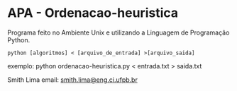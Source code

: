 ﻿# APA - Ordenacao-heuristica


Programa feito no Ambiente Unix e utilizando a Linguagem de Programação Python. 

```
python [algoritmos] < [arquivo_de_entrada] >[arquivo_saida]
```
exemplo: python ordenacao-heuristica.py < entrada.txt > saida.txt


Smith Lima
email: [smith.lima@eng.ci.ufpb.br](smith.lima@eng.ci.ufpb.br)
